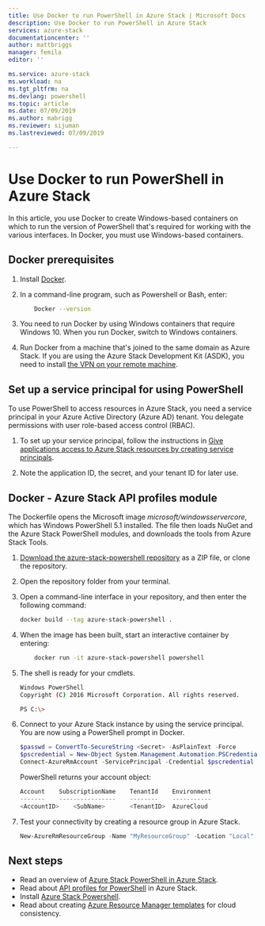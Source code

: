 ```yaml
---
title: Use Docker to run PowerShell in Azure Stack | Microsoft Docs
description: Use Docker to run PowerShell in Azure Stack
services: azure-stack
documentationcenter: ''
author: mattbriggs
manager: femila
editor: ''

ms.service: azure-stack
ms.workload: na
ms.tgt_pltfrm: na
ms.devlang: powershell
ms.topic: article
ms.date: 07/09/2019
ms.author: mabrigg
ms.reviewer: sijuman
ms.lastreviewed: 07/09/2019

---
```

# Use Docker to run PowerShell in Azure Stack

In this article, you use Docker to create Windows-based containers on which to run the version of PowerShell that's required for working with the various interfaces. In Docker, you must use Windows-based containers.

## Docker prerequisites

1. Install [Docker](https://docs.docker.com/install/).

1. In a command-line program, such as Powershell or Bash, enter:

    ```bash
        Docker --version
    ```

1. You need to run Docker by using Windows containers that require Windows 10. When you run Docker, switch to Windows containers.

1. Run Docker from a machine that's joined to the same domain as Azure Stack. If you are using the Azure Stack Development Kit (ASDK), you need to install [the VPN on your remote machine](azure-stack-connect-azure-stack.md#connect-to-azure-stack-with-vpn).

## Set up a service principal for using PowerShell

To use PowerShell to access resources in Azure Stack, you need a service principal in your Azure Active Directory (Azure AD) tenant. You delegate permissions with user role-based access control (RBAC).

1. To set up your service principal, follow the instructions in [Give applications access to Azure Stack resources by creating service principals](azure-stack-create-service-principals.md).

2. Note the application ID, the secret, and your tenant ID for later use.

## Docker - Azure Stack API profiles module

The Dockerfile opens the Microsoft image *microsoft/windowsservercore*, which has Windows PowerShell 5.1 installed. The file then loads NuGet and the Azure Stack PowerShell modules, and downloads the tools from Azure Stack Tools.

1. [Download the azure-stack-powershell repository](https://github.com/mattbriggs/azure-stack-powershell) as a ZIP file, or clone the repository.

2. Open the repository folder from your terminal.

3. Open a command-line interface in your repository, and then enter the following command:

    ```bash  
    docker build --tag azure-stack-powershell .
    ```

4. When the image has been built, start an interactive container by entering:

    ```bash  
        docker run -it azure-stack-powershell powershell
    ```

5. The shell is ready for your cmdlets.

    ```bash
    Windows PowerShell
    Copyright (C) 2016 Microsoft Corporation. All rights reserved.

    PS C:\>
    ```

6. Connect to your Azure Stack instance by using the service principal. You are now using a PowerShell prompt in Docker. 

    ```powershell
    $passwd = ConvertTo-SecureString <Secret> -AsPlainText -Force
    $pscredential = New-Object System.Management.Automation.PSCredential('<ApplicationID>', $passwd)
    Connect-AzureRmAccount -ServicePrincipal -Credential $pscredential -TenantId <TenantID>
    ```

   PowerShell returns your account object:

    ```powershell  
    Account    SubscriptionName    TenantId    Environment
    -------    ----------------    --------    -----------
    <AccountID>    <SubName>       <TenantID>  AzureCloud
    ```

7. Test your connectivity by creating a resource group in Azure Stack.

    ```powershell  
    New-AzureRmResourceGroup -Name "MyResourceGroup" -Location "Local"
    ```

## Next steps

-  Read an overview of [Azure Stack PowerShell in Azure Stack](azure-stack-powershell-overview.md).
- Read about [API profiles for PowerShell](azure-stack-version-profiles.md) in Azure Stack.
- Install [Azure Stack Powershell](../operator/azure-stack-powershell-install.md).
- Read about creating [Azure Resource Manager templates](azure-stack-develop-templates.md) for cloud consistency.
